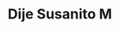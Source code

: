 ---
title: Dije Susanito M
date: 
draft: false

# descripcion
description : Dije de plata y cristal. Se puede armar el conjunto con la cadena y los aros haciendo juego

materials: Plata 925

color: Plateado y cristal

dimensions: 0,7cm diam

code: 02-19-0415

type: "Dijes"

categories: []

# Images
# first image will be shown in the product page
images:
  # - image: "images/path_to_image"
  # La ubicacion de las imagenes es imagenes/Dijes/Dijes.Cristal/02-19-0415-dije-susanito-m
  - image: "./images/dijes/cristal/02-19-0415-dije-susanito-mediano_a.JPG"
  - image: "./images/dijes/cristal/02-19-0415-dije-susanito-mediano_b.JPG"
---